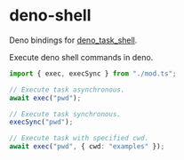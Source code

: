 # deno-shell

Deno bindings for [deno_task_shell](https://crates.io/crates/deno_task_shell).

Execute deno shell commands in deno.

```ts
import { exec, execSync } from "./mod.ts";

// Execute task asynchronous.
await exec("pwd");

// Execute task synchronous.
execSync("pwd");

// Execute task with specified cwd.
await exec("pwd", { cwd: "examples" });
```
